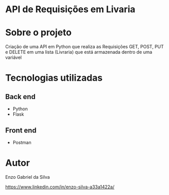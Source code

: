 #  API de Requisições em Livaria

# Sobre o projeto

Criação de uma API em Python que realiza as Requisições GET, POST, PUT e DELETE 
em uma lista (Livraria) que está armazenada dentro de uma variável

# Tecnologias utilizadas
## Back end
- Python
- Flask
## Front end
- Postman

# Autor

Enzo Gabriel da Silva

https://www.linkedin.com/in/enzo-silva-a33a1422a/
